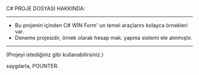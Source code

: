C# PROJE DOSYASI HAKKINDA:
- - - - - - - - - - - - - - - - - - - - - - - - - - - - - - - - - - - - - - - - - - - - - - - - - - - - - - - - - - - -
-  Bu projenin içinden C# WİN Form' un temel araçlarını kolayca örnekleri var.                                        
-  Deneme projesidir, örnek olarak hesap mak. yapma sistemi ele alınmıştır.                                           
- - - - - - - - - - - - - - - - - - - - - - - - - - - - - - - - - - - - - - - - - - - - - - - - - - - - - - - - - - - -
(Projeyi istediğiniz gibi kullanabilirsiniz.)

saygılarla, POUNTER.
